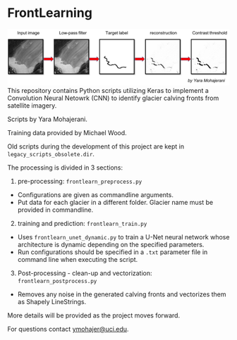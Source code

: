 # FrontLearning
![Project_Logo](./ProjectLogo.jpg)
This repository contains Python scripts utilizing Keras to implement a Convolution Neural Netowrk (CNN) to identify glacier calving fronts from satellite imagery.

Scripts by Yara Mohajerani.

Training data provided by Michael Wood.

Old scripts during the development of this project are kept in `legacy_scripts_obsolete.dir`.

The processing is divided in 3 sections: 

1. pre-processing: `frontlearn_preprocess.py`
  * Configurations are given as commandline arguments.
  * Put data for each glacier in a different folder. Glacier name must be provided in commandline.

2. training and prediction: `frontlearn_train.py`
  * Uses `frontlearn_unet_dynamic.py` to train a U-Net neural network whose architecture is dynamic depending on the specified parameters.
  * Run configurations should be specified in a `.txt` parameter file in command line when executing the script.
3. Post-processing - clean-up and vectorization: `frontlearn_postprocess.py`
  * Removes any noise in the generated calving fronts and vectorizes them as Shapely LineStrings.

  
More details will be provided as the project moves forward.

For questions contact <ymohajer@uci.edu>.
